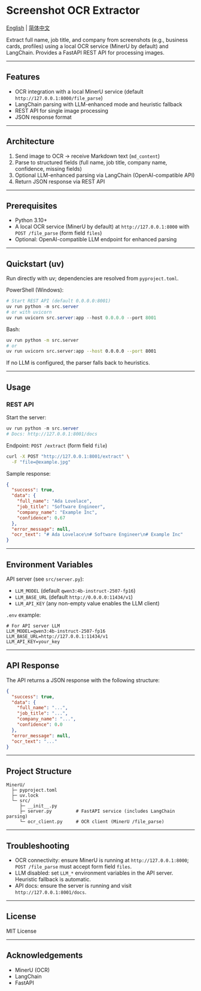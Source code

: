 # Screenshot OCR Extractor

[English](README.md) | [简体中文](README.zh-CN.md)

Extract full name, job title, and company from screenshots (e.g., business cards, profiles) using a local OCR service (MinerU by default) and LangChain. Provides a FastAPI REST API for processing images.

---

## Features

- OCR integration with a local MinerU service (default `http://127.0.0.1:8000/file_parse`)
- LangChain parsing with LLM-enhanced mode and heuristic fallback
- REST API for single image processing
- JSON response format

---

## Architecture

1. Send image to OCR → receive Markdown text (`md_content`)
2. Parse to structured fields (full name, job title, company name, confidence, missing fields)
3. Optional LLM-enhanced parsing via LangChain (OpenAI-compatible API)
4. Return JSON response via REST API

---

## Prerequisites

- Python 3.10+
- A local OCR service (MinerU by default) at `http://127.0.0.1:8000` with `POST /file_parse` (form field `files`)
- Optional: OpenAI-compatible LLM endpoint for enhanced parsing

---

## Quickstart (uv)

Run directly with uv; dependencies are resolved from `pyproject.toml`.

PowerShell (Windows):

```powershell
# Start REST API (default 0.0.0.0:8001)
uv run python -m src.server
# or with uvicorn
uv run uvicorn src.server:app --host 0.0.0.0 --port 8001
```

Bash:

```bash
uv run python -m src.server
# or
uv run uvicorn src.server:app --host 0.0.0.0 --port 8001
```

If no LLM is configured, the parser falls back to heuristics.

---

## Usage

### REST API

Start the server:

```powershell
uv run python -m src.server
# Docs: http://127.0.0.1:8001/docs
```

Endpoint: `POST /extract` (form field `file`)

```bash
curl -X POST "http://127.0.0.1:8001/extract" \
  -F "file=@example.jpg"
```

Sample response:

```json
{
  "success": true,
  "data": {
    "full_name": "Ada Lovelace",
    "job_title": "Software Engineer",
    "company_name": "Example Inc",
    "confidence": 0.67
  },
  "error_message": null,
  "ocr_text": "# Ada Lovelace\n# Software Engineer\n# Example Inc"
}
```

---

## Environment Variables

API server (see `src/server.py`):

- `LLM_MODEL` (default `qwen3:4b-instruct-2507-fp16`)
- `LLM_BASE_URL` (default `http://0.0.0.0:11434/v1`)
- `LLM_API_KEY` (any non-empty value enables the LLM client)

`.env` example:

```dotenv
# For API server LLM
LLM_MODEL=qwen3:4b-instruct-2507-fp16
LLM_BASE_URL=http://127.0.0.1:11434/v1
LLM_API_KEY=your_key
```

---

## API Response

The API returns a JSON response with the following structure:

```json
{
  "success": true,
  "data": {
    "full_name": "...",
    "job_title": "...",
    "company_name": "...",
    "confidence": 0.0
  },
  "error_message": null,
  "ocr_text": "..."
}
```

---

## Project Structure

```text
MinerU/
  ├─ pyproject.toml
  ├─ uv.lock
  └─ src/
     ├─ __init__.py
     ├─ server.py         # FastAPI service (includes LangChain parsing)
     └─ ocr_client.py     # OCR client (MinerU /file_parse)
```

---

## Troubleshooting

- OCR connectivity: ensure MinerU is running at `http://127.0.0.1:8000`; `POST /file_parse` must accept form field `files`.
- LLM disabled: set `LLM_*` environment variables in the API server. Heuristic fallback is automatic.
- API docs: ensure the server is running and visit `http://127.0.0.1:8001/docs`.

---

## License

MIT License

---

## Acknowledgements

- MinerU (OCR)
- LangChain
- FastAPI
